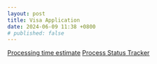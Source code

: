```yaml
---
layout: post
title: Visa Application
date: 2024-06-09 11:38 +0800
# published: false
---
```


[Processing time estimate](https://www.canada.ca/en/immigration-refugees-citizenship/services/application/check-processing-times.html)
[Process Status Tracker](https://ircc-tracker-suivi.apps.cic.gc.ca/en/login)